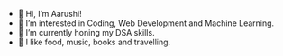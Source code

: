- 👋 Hi, I’m Aarushi!
- 👀 I’m interested in Coding, Web Development and Machine Learning.
- 🌱 I’m currently honing my DSA skills.
- 💞️ I like food, music, books and travelling.

<!---
aarushimaurya/aarushimaurya is a ✨ special ✨ repository because its `README.md` (this file) appears on your GitHub profile.
You can click the Preview link to take a look at your changes.
--->
